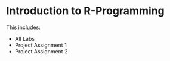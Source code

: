# Introduction to R-Programming

This includes: 

- All Labs
- Project Assignment 1
- Project Assignment 2

